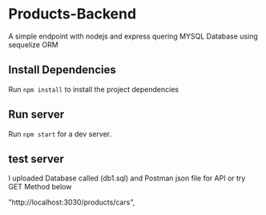 # Products-Backend
A simple endpoint with nodejs and express quering MYSQL Database using sequelize ORM


## Install Dependencies

Run `npm install` to install the project dependencies  


## Run server

Run `npm start` for a dev server. 

## test server

I uploaded Database called (db1.sql) and Postman json file for API or try GET Method below 

"http://localhost:3030/products/cars",
